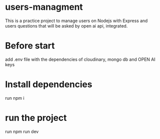# users-managment
This is a practice project to manage users on Nodejs with Express and users questions that will be asked by open ai api, integrated.
# Before start
add .env file with the dependencies of cloudinary, mongo db and OPEN AI keys 
# Install dependencies
run npm i 
# run the project 
run npm run dev

